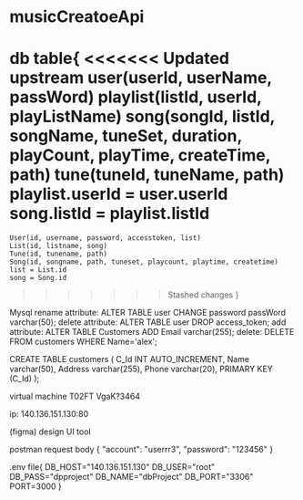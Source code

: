 # musicCreatoeApi
db table{
<<<<<<< Updated upstream
    user(userId, userName, passWord)
    playlist(listId, userId, playListName)
    song(songId, listId, songName, tuneSet, duration, playCount, playTime, createTime, path)
    tune(tuneId, tuneName, path)
    playlist.userId = user.userId
    song.listId = playlist.listId
=======
    User(id, username, password, accesstoken, list)
    List(id, listname, song)
    Tune(id, tunename, path)
    Song(id, songname, path, tuneset, playcount, playtime, createtime)
    list = List.id
    song = Song.id
>>>>>>> Stashed changes
}

Mysql
rename attribute: ALTER TABLE user CHANGE password passWord varchar(50);
delete attribute: ALTER TABLE user DROP access_token;
add attribute: ALTER TABLE Customers
               ADD Email varchar(255);
delete: DELETE FROM customers WHERE Name='alex';

CREATE TABLE customers (
    C_Id INT AUTO_INCREMENT,
    Name varchar(50),
    Address varchar(255),
    Phone varchar(20),
    PRIMARY KEY (C_Id)
);

virtual machine
T02FT
VgaK?3464

ip: 140.136.151.130:80

(figma) design UI tool

postman
request body
{
    "account": "userrr3",
    "password": "123456"
}

.env file{
    DB_HOST="140.136.151.130"
    DB_USER="root"
    DB_PASS="dpproject"
    DB_NAME="dbProject"
    DB_PORT="3306"
    PORT=3000
}

